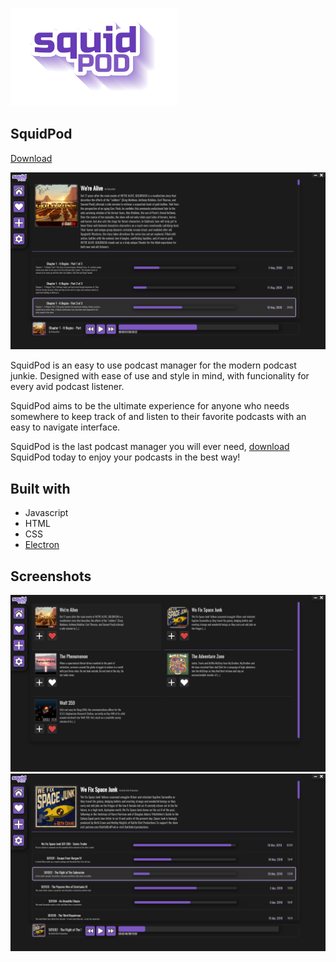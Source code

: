 ![SquidPod](assets/logoshadow.png)

## SquidPod

[Download](https://github.com/Beefywhale/SquidPod/releases)

![Screenshot1](screenshots/screenshot.png)

SquidPod is an easy to use podcast manager for the modern podcast junkie. Designed with ease of use and style in mind, with funcionality for every avid podcast listener.

SquidPod aims to be the ultimate experience for anyone who needs somewhere to keep track of and listen to their favorite podcasts with an easy to navigate interface.

SquidPod is the last podcast manager you will ever need, [download](https://github.com/Beefywhale/SquidPod/releases) SquidPod today to enjoy your podcasts in the best way!

## Built with

- Javascript
- HTML
- CSS
- [Electron](https://www.electronjs.org)

## Screenshots

![Screenshot2](screenshots/screenshot2.png)
![Screenshot3](screenshots/screenshot3.png)
